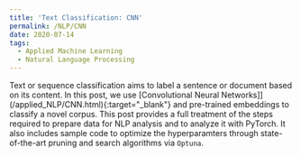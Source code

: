 ```yaml
---
title: 'Text Classification: CNN'
permalink: /NLP/CNN
date: 2020-07-14
tags:
  - Applied Machine Learning
  - Natural Language Processing
---
```


Text or sequence classification aims to label a sentence or document based on its content. In this post, we use [Convolutional Neural Networks]](/applied_NLP/CNN.html){:target="_blank"}
 and pre-trained embeddings to classify a novel corpus. This post provides a full treatment of the steps required to prepare data for NLP analysis and to analyze it with PyTorch. It also includes sample code to optimize the hyperparamters through state-of-the-art pruning and search algorithms via `Optuna`.